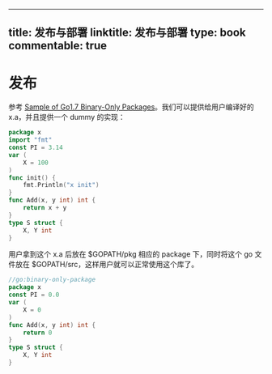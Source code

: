 
---
title: 发布与部署
linktitle: 发布与部署
type: book
commentable: true
---

# 发布

参考 [Sample of Go1.7 Binary-Only Packages](https://github.com/tcnksm/go-binary-only-package)。我们可以提供给用户编译好的 x.a，并且提供一个 dummy 的实现：

```go
package x
import "fmt"
const PI = 3.14
var (
	X = 100
)
func init() {
	fmt.Println("x init")
}
func Add(x, y int) int {
	return x + y
}
type S struct {
	X, Y int
}
```

用户拿到这个 x.a 后放在 $GOPATH/pkg 相应的 package 下，同时将这个 go 文件放在 $GOPATH/src，这样用户就可以正常使用这个库了。

```go
//go:binary-only-package
package x
const PI = 0.0
var (
	X = 0
)
func Add(x, y int) int {
	return 0
}
type S struct {
	X, Y int
}
```

    